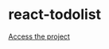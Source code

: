 # react-todolist

<a href='https://mateuslcsilva.github.io/react-todolist/' target='_blank'>Access the project</a>
